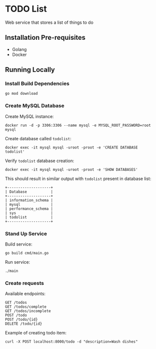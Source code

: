 # TODO List
Web service that stores a list of things to do

## Installation Pre-requisites
- Golang
- Docker

## Running Locally
### Install Build Dependencies
```
go mod download
```

### Create MySQL Database
Create MySQL instance:
```
docker run -d -p 3306:3306 --name mysql -e MYSQL_ROOT_PASSWORD=root mysql
```
Create database called `todolist`:
```
docker exec -it mysql mysql -uroot -proot -e 'CREATE DATABASE todolist'
```
Verify `todolist` database creation:
```
docker exec -it mysql mysql -uroot -proot -e 'SHOW DATABASES'
```
This should result in similar output with `todolist` present in database list:
```
+--------------------+
| Database           |
+--------------------+
| information_schema |
| mysql              |
| performance_schema |
| sys                |
| todolist           |
+--------------------+
```

### Stand Up Service
Build service:
```
go build cmd/main.go
```
Run service:
```
./main
```

### Create requests
Available endpoints:
```
GET /todos
GET /todos/complete
GET /todos/incomplete
POST /todo
POST /todo/{id}
DELETE /todo/{id}
```
Example of creating todo item:
```
curl -X POST localhost:8000/todo -d "description=Wash dishes"
```
